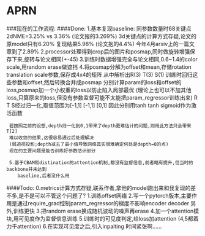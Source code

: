 # APRN
 
###现在的工作流程:
####Done:
    1.基本复现baseline: 同参数数量时68关键点2dNME=3.25% vs 3.36%  (论文报的3.269%)
        3d关键点的计算方式存疑,论文的原model只有6.20% 复现结果5.98% (论文抱的4.4%)
        今年4月arxiv上的一篇文章到了2.89%
    2.processor处理得到crop后的图片和posmap,同时做旋转增强保存下来,旋转与论文相同(+-45)
    3.训练时数据增强完全与论文相同,0.6~1.4的color scale,用random erase做遮挡
    4.将posmap分解为offset和mean,存储rotation translation scale参数,保存成4x4的矩阵
        从中解析出R(3) T(3) S(1)
       训练时回归这些参数和offset,然后转换合并成posmap
       分别计算param的loss和offset的loss,posmap加一个小权重的loss以防止陷入局部最优
       (理论上也可以不加其他loss,只算原来的loss,但没有参数监督可能不太能把param_regressor训练出来)
     R T S经过归一化,取值范围为[-1,1] [-1,1] [0,1] 
     因此分别用tanh tanh sigmoid作为激活函数
     
     若按照之前的设想,depth归一化到0,1带来了depth更难估计的问题,则用此方法只会带来T[2]
     难以收敛的结果,这很容易通过后处理解决
     (弱透视投影;depth减去了最小值导致网络其实很难确定何处是depth=0的点)
     现在的主要问题是能否训练好参数估计部分
     
     5.基于CBAM和distination的attention机制,都没有监督信息,前者略有提升,但当时的backbone并未达到
        baseline,后者没什么用
     
####Todo:
    0.metrics计算方式存疑,联系作者,拿他的model跑出来和我复现的差不多,是不是可以不管这个问题了?
    1.训练offset网络
    2.写一个pytorch版本,主要作用是通过require_grad控制param_regressor的梯度不影响encoder
      decoder
      另外,训练更快
    3.把random erase换成随机波动的噪声再erase
    4.加一个attention模块,用可见度作为监督信息训练
    5.训练时的可见度判定,给loss加attention
    (4,5都着力于attention)
    6.在实现可见度之后,引入inpaiting
    时间紧张啊......
    
    